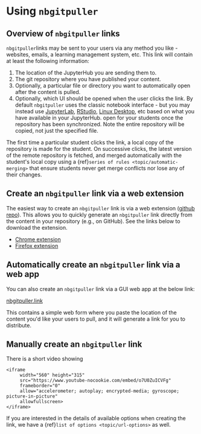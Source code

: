 # Using `nbgitpuller`

## Overview of `nbgitpuller` links

`nbgitpuller`links may be sent to your users via any method you like - websites, emails, a learning management system, etc.
This link will contain at least the following information:

1. The location of the JupyterHub you are sending them to.
2. The git repository where you have published your content.
3. Optionally, a particular file or directory you want to automatically open after the content is pulled.
4. Optionally, which UI should be opened when the user clicks the link.
   By default `nbgitpuller` uses the classic notebook interface - but you may instead use
   [JupyterLab](https://github.com/jupyterlab/jupyterlab/), [RStudio](https://github.com/jupyterhub/jupyter-rsession-proxy/), [Linux Desktop](https://github.com/jupyterhub/jupyter-remote-desktop-proxy), etc based on what you have available in your JupyterHub.
   open for your students once the repository has been synchronized. Note the entire repository will be copied, not just the specified file.

The first time a particular student clicks the link, a local copy of the
repository is made for the student. On successive clicks, the latest version
of the remote repository is fetched, and merged automatically with the
student's local copy using a {ref}`series of rules <topic/automatic-merging>`
that ensure students never get merge conflicts nor lose any of their changes.

## Create an `nbgitpuller` link via a web extension

The easiest way to create an `nbgitpuller` link is via a web extension ([github repo](https://github.com/yuvipanda/nbgitpuller-link-generator-webextension)).
This allows you to quickly generate an `nbgitpuller` link directly from the content in your repository (e.g., on GitHub).
See the links below to download the extension.

- [Chrome extension](https://chrome.google.com/webstore/detail/nbgitpuller-link-generato/hpdbdpklpmppnoibabdkkhnfhkkehgnc)
- [Firefox extension](https://addons.mozilla.org/en-US/firefox/addon/nbgitpuller-link-generator/?utm_source=addons.mozilla.org&utm_medium=referral&utm_content=search)

## Automatically create an `nbgitpuller` link via a web app

You can also create an `nbgitpuller` link via a GUI web app at the below link:

[nbgitpuller.link](http://nbgitpuller.link)

This contains a simple web form where you paste the location of the content you'd like your users to pull, and it will generate a link for you to distribute.

## Manually create an `nbgitpuller` link

There is a short video showing

```{raw} html
<iframe
     width="560" height="315"
     src="https://www.youtube-nocookie.com/embed/o7U0ZuICVFg"
     frameborder="0"
     allow="accelerometer; autoplay; encrypted-media; gyroscope; picture-in-picture"
     allowfullscreen>
</iframe>
```

If you are interested in the details of available options when creating
the link, we have a {ref}`list of options <topic/url-options>` as well.
